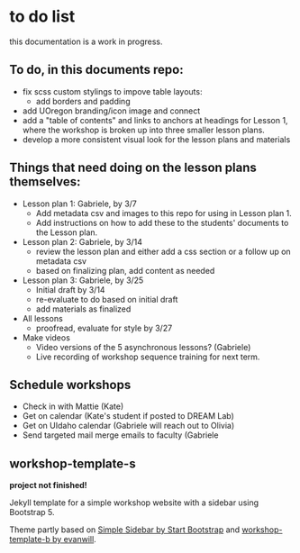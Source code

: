 # to do list

this documentation is a work in progress. 

## To do, in this documents repo:
- fix scss custom stylings to impove table layouts: 
    - add borders and padding
- add UOregon branding/icon image and connect
- add a "table of contents" and links to anchors at headings for Lesson 1, where the workshop is broken up into three smaller lesson plans.
- develop a more consistent visual look for the lesson plans and materials

## Things that need doing on the lesson plans themselves:
- Lesson plan 1: Gabriele, by 3/7
    - Add metadata csv and images to this repo for using in Lesson plan 1. 
    - Add instructions on how to add these to the students' documents to the Lesson plan.
- Lesson plan 2: Gabriele, by 3/14
    - review the lesson plan and either add a css section or a follow up on metadata csv
    - based on finalizing plan, add content as needed
- Lesson plan 3: Gabriele, by 3/25
    - Initial draft by 3/14
    - re-evaluate to do based on initial draft
    - add materials as finalized
- All lessons
    - proofread, evaluate for style by 3/27
- Make videos
    - Video versions of the 5 asynchronous lessons? (Gabriele)
    - Live recording of workshop sequence training for next term.
    
## Schedule workshops
- Check in with Mattie (Kate)
- Get on calendar (Kate's student if posted to DREAM Lab)
- Get on UIdaho calendar (Gabriele will reach out to Olivia)
- Send targeted mail merge emails to faculty (Gabriele
    


## workshop-template-s

**project not finished!**

Jekyll template for a simple workshop website with a sidebar using Bootstrap 5.

Theme partly based on [Simple Sidebar by Start Bootstrap](https://github.com/startbootstrap/startbootstrap-simple-sidebar) and [workshop-template-b by evanwill](https://github.com/evanwill/workshop-template-b).
